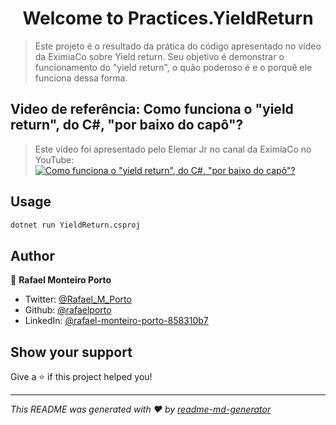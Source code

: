 <h1 align="center">Welcome to Practices.YieldReturn</h1>
<p>
  <a href="https://twitter.com/Rafael\_M\_Porto" target="_blank">
  </a>
</p>

> <p>Este projeto é o resultado da prática do código apresentado no vídeo da EximiaCo sobre Yield return. Seu objetivo é demonstrar o funcionamento do "yield return", o quão poderoso é e o porquê ele funciona dessa forma.</p>
## Video de referência: Como funciona o "yield return", do C#, "por baixo do capô"?
> Este vídeo foi apresentado pelo Elemar Jr no canal da EximiaCo no YouTube:
[![Como funciona o "yield return", do C#, "por baixo do capô"?](http://img.youtube.com/vi/TbvD3BwC01U/0.jpg)](https://www.youtube.com/watch?v=TbvD3BwC01U)
## Usage

```sh
dotnet run YieldReturn.csproj
```

## Author

👤 **Rafael Monteiro Porto**

* Twitter: [@Rafael\_M\_Porto](https://twitter.com/Rafael\_M\_Porto)
* Github: [@rafaelporto](https://github.com/rafaelporto)
* LinkedIn: [@rafael-monteiro-porto-858310b7](https://linkedin.com/in/rafael-monteiro-porto-858310b7)

## Show your support

Give a ⭐️ if this project helped you!

***
_This README was generated with ❤️ by [readme-md-generator](https://github.com/kefranabg/readme-md-generator)_
